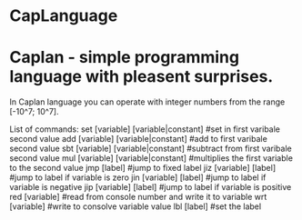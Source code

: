 CapLanguage
===========

Caplan - simple programming language with pleasent surprises.
===========

In Caplan language you can operate with integer numbers from the range [-10^7; 10^7]. <br>

List of commands:
set [variable] [variable|constant] #set in first varibale second value
add [variable] [variable|constant] #add to first varibale second value
sbt [variable] [variable|constant] #subtract from first varibale second value
mul [variable] [variable|constant] #multiplies the first variable to the second value
jmp [label] #jump to fixed label
jiz [variable] [label] #jump to label if variable is zero
jin [variable] [label] #jump to label if variable is negative
jip [variable] [label] #jump to label if variable is positive
red [variable] #read from console number and write it to variable
wrt [variable] #write to consolve variable value
lbl [label] #set the label



